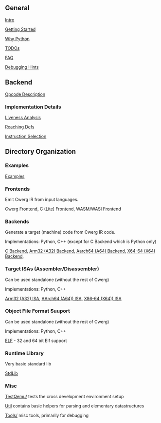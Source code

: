 
## General

[Intro](../README.md)

[Getting Started](getting_started.md)

[Why Python](why_python.md)

[TODOs](todo.md)

[FAQ](FAQ.md)

[Debugging Hints](debugging.md)




## Backend

[Opcode Description](opcodes.md)


### Implementation Details

[Liveness Analysis](liveness.md)

[Reaching Defs](use_def.md)

[Instruction Selection](instruction_selection.md)


## Directory Organization

### Examples

[Examples](../Examples/README.md)

### Frontends

Emit Cwerg IR from input languages.

[Cwerg Frontend](../FrontEnd/README.md),
[C (Lite) Frontend](../FrontEndC/README.md),
[WASM/WASI Frontend](../FrontEndWASM/README.md)

### Backends

Generate a target (machine) code from Cwerg IR code.

Implementations: Python, C++ (except for C Backend which is Python only)

[C Backend](../CodeGenC/README.md),
[Arm32 (A32) Backend](../CodeGenA32/README.md),
[Aarch64 (A64) Backend](../CodeGenA64/README.md),
[X64-64 (X64) Backend](../CodeGenX64/README.md),

### Target ISAs (Assembler/Disassembler)

Can be used standalone (without the rest of Cwerg)

Implementations: Python, C++

[Arm32 (A32) ISA](../CpuA32/README.md),
[AArch64 (A64)) ISA](../CpuA64/README.md),
[X86-64 (X64)) ISA](../CpuX64/README.md)


### Object File Format Suuport

Can be used standalone (without the rest of Cwerg)

Implementations: Python, C++

[ELF](../Elf/README.md) - 32 and 64 bit Elf support

### Runtime Library

Very basic standard lib

[StdLib](../StdLib/README.md)


### Misc

[TestQemu/](../TestQemu) tests the cross development environment setup

[Util](../Util) contains basic helpers for parsing and elementary datastructures

[Tools/](../Tools) misc tools, primarily for debugging